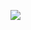 [![](https://visitcount.itsvg.in/api?id=Kimyobu&label=Profile%20Views&color=1&icon=5&pretty=true)](https://visitcount.itsvg.in)